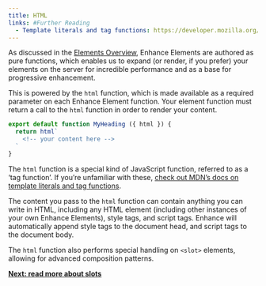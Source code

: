 ```yaml
---
title: HTML
links: #Further Reading
  - Template literals and tag functions: https://developer.mozilla.org/en-US/docs/Web/JavaScript/Reference/Template_literals
---
```


As discussed in the [Elements Overview](/docs/elements), Enhance Elements are authored as pure functions, which enables us to expand (or render, if you prefer) your elements on the server for incredible performance and as a base for progressive enhancement.

This is powered by the `html` function, which is made available as a required parameter on each Enhance Element function. Your element function must return a call to the `html` function in order to render your content.

<doc-code filename="my-heading.mjs">

```javascript
export default function MyHeading ({ html }) {
  return html`
    <!-- your content here -->
  `
}
```

</doc-code>

<doc-callout level="tip">

The `html` function is a special kind of JavaScript function, referred to as a ‘tag function’. If you’re unfamiliar with these, [check out MDN’s docs on template literals and tag functions](https://developer.mozilla.org/en-US/docs/Web/JavaScript/Reference/Template_literals).

</doc-callout>

The content you pass to the `html` function can contain anything you can write in HTML, including any HTML element (including other instances of your own Enhance Elements), style tags, and script tags. Enhance will automatically append style tags to the document head, and script tags to the document body.

The `html` function also performs special handling on `<slot>` elements, allowing for advanced composition patterns.

<doc-callout mark="🎰" level="none">

**[Next: read more about slots](/docs/elements/html/slots)**

</doc-callout>

